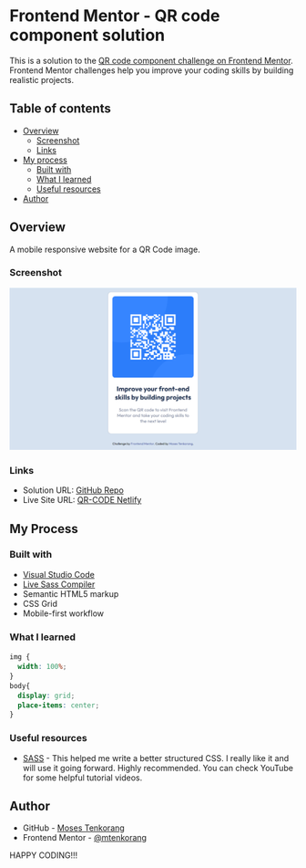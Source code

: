# Frontend Mentor - QR code component solution

This is a solution to the [QR code component challenge on Frontend Mentor](https://www.frontendmentor.io/challenges/qr-code-component-iux_sIO_H). Frontend Mentor challenges help you improve your coding skills by building realistic projects. 

## Table of contents

- [Overview](#overview)
  - [Screenshot](#screenshot)
  - [Links](#links)
- [My process](#my-process)
  - [Built with](#built-with)
  - [What I learned](#what-i-learned)
  - [Useful resources](#useful-resources)
- [Author](#author)


## Overview
A mobile responsive website for a QR Code image.

### Screenshot

![Screenshot](./screenshot.png)


### Links

- Solution URL: [GitHub Repo](https://github.com/mtenkorang/qr-card-component)
- Live Site URL: [QR-CODE Netlify](https://mtenkorang-qrcode.netlify.app/)

## My Process

### Built with

- [Visual Studio Code](https://code.visualstudio.com/)
- [Live Sass Compiler](https://marketplace.visualstudio.com/items?itemName=glenn2223.live-sass)
- Semantic HTML5 markup
- CSS Grid
- Mobile-first workflow

### What I learned

```css
img {
  width: 100%;
}
body{
  display: grid;
  place-items: center;
}
```

### Useful resources

- [SASS](https://sass-lang.com/) - This helped me write a better structured CSS. I really like it and will use it going forward. Highly recommended. You can check YouTube for some helpful tutorial videos. 

## Author

- GitHub - [Moses Tenkorang](https://github.com/mtenkorang)
- Frontend Mentor - [@mtenkorang](https://www.frontendmentor.io/profile/mtenkorang)


HAPPY CODING!!!

